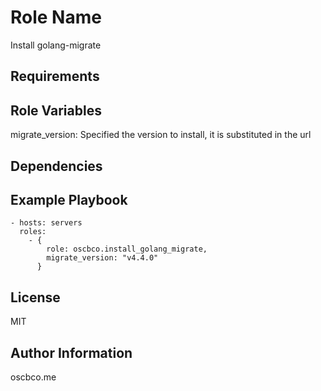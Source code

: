 Role Name
=========

Install golang-migrate

Requirements
------------

Role Variables
--------------
migrate_version: Specified the version to install, it is substituted in the url

Dependencies
------------

Example Playbook
----------------

    - hosts: servers
      roles:
        - {
            role: oscbco.install_golang_migrate,
            migrate_version: "v4.4.0"
          }

License
-------

MIT

Author Information
------------------

oscbco.me
